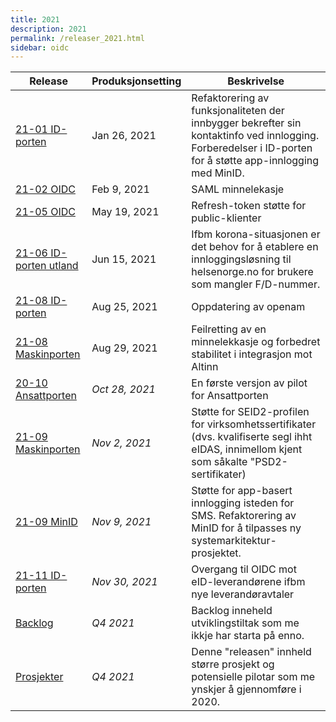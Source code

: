 ```yaml
---
title: 2021
description: 2021
permalink: /releaser_2021.html
sidebar: oidc
---
```


|Release|Produksjonsetting|Beskrivelse|
|-|-|-|
|[21-01 ID-porten](21-01_ID-porten.html)|Jan 26, 2021| Refaktorering av funksjonaliteten der innbygger bekrefter sin kontaktinfo ved innlogging.  Forberedelser i ID-porten for å støtte app-innlogging med MinID. |
|[21-02 OIDC](21-02_OIDC.html)|Feb 9, 2021| SAML minnelekasje |
|[21-05 OIDC](21-05_OIDC.html)|May 19, 2021| Refresh-token støtte for public-klienter |
|[21-06 ID-porten utland](21-06_ID-porten_utland.html)|Jun 15, 2021| Ifbm korona-situasjonen er det behov for å etablere en innloggingsløsning til helsenorge.no for brukere som mangler F/D-nummer.  |
|[21-08 ID-porten](21-08_ID-porten.html)|Aug 25, 2021| Oppdatering av openam |
|[21-08 Maskinporten](21-08_Maskinporten.html)|Aug 29, 2021| Feilretting av en minnelekkasje og forbedret stabilitet i integrasjon mot Altinn |
|[20-10 Ansattporten ](20-10_Ansattporten_.html)|*Oct 28, 2021*| En første versjon av pilot for Ansattporten |
|[21-09 Maskinporten](21-09_Maskinporten.html)|*Nov 2, 2021*| Støtte for SEID2-profilen for virksomhetssertifikater (dvs. kvalifiserte segl ihht eIDAS, innimellom kjent som såkalte "PSD2-sertifikater) |
|[21-09 MinID](21-09_MinID.html)|*Nov 9, 2021*| Støtte for app-basert innlogging isteden for SMS.  Refaktorering av MinID for å tilpasses ny systemarkitektur-prosjektet. |
|[21-11 ID-porten](21-11_ID-porten.html)|*Nov 30, 2021*| Overgang til OIDC mot eID-leverandørene ifbm nye leverandøravtaler |
|[Backlog](Backlog.html)|*Q4 2021*| Backlog inneheld utviklingstiltak som me ikkje har starta på enno.  |
|[Prosjekter](Prosjekter.html)|*Q4 2021*| Denne "releasen" innheld større prosjekt og potensielle pilotar som me ynskjer å gjennomføre i 2020. |
